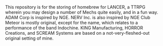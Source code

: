 This repository is for the storing of homebrew for LANCER, a TTRPG wherein you may design a number of Mechs quite easily, and in a fun way.
ADAM Corp is inspired by NGE.
NERV Inc. is also inspired by NGE
Club Meteor is mostly original, except for the name, which relates to a performance of the band Indochine.
KING Manufacturing, HORROR Creations, and SCREAM Systems are based on a not-very-fleshed-out original setting of mine.
